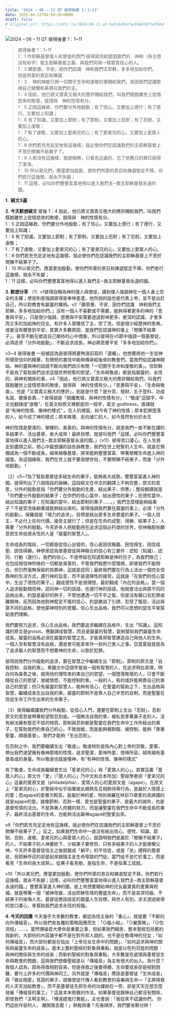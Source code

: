```yaml
---
title: "2024 – 06 – 11 QT 彼得後書 1：1~11"
date: 2025-04-12T04:50:35+0800
draft: false
# original_url: https://cmtc.tw/2024-06-11-qt-%e5%bd%bc%e5%be%97%e5%be%8c%e6%9b%b8-1%ef%bc%9a111
---
```


![2024 – 06 – 11 QT 彼得後書 1：1\~11](/images/qt.jpg  "2024 – 06 – 11 QT 彼得後書 1：1\~11")

> 彼得後書 1：1\~11  
> 1：1 作耶穌基督僕人和使徒的西門‧彼得寫信給那因我們的　神和（有古卷沒有和字）救主耶穌基督之義、與我們同得一樣寶貴信心的人。  
> 1：2 願恩惠、平安，因你們認識　神和我們主耶穌，多多地加給你們。  
> 信徒所蒙的恩召和揀選  
> 1：3 　神的神能已將一切關乎生命和虔敬的事賜給我們，皆因我們認識那用自己榮耀和美德召我們的主。  
> 1：4 因此，他已將又寶貴又極大的應許賜給我們，叫我們既脫離世上從情慾來的敗壞，就得與　神的性情有分。  
> 1：5 正因這緣故，你們要分外地殷勤；有了信心，又要加上德行；有了德行，又要加上知識；  
> 1：6 有了知識，又要加上節制；有了節制，又要加上忍耐；有了忍耐，又要加上虔敬；  
> 1：7 有了虔敬，又要加上愛弟兄的心；有了愛弟兄的心，又要加上愛眾人的心。  
> 1：8 你們若充充足足地有這幾樣，就必使你們在認識我們的主耶穌基督上不至於閒懶不結果子了。  
> 1：9 人若沒有這幾樣，就是眼瞎，只看見近處的，忘了他舊日的罪已經得了潔淨。  
> 1：10 所以弟兄們，應當更加殷勤，使你們所蒙的恩召和揀選堅定不移。你們若行這幾樣，就永不失腳；  
> 1：11 這樣，必叫你們豐豐富富地得以進入我們主─救主耶穌基督永遠的國。

**1.  經文3遍**

**2. 今天默想經文**
彼後 1：4 因此，他已將又寶貴又極大的應許賜給我們，叫我們既脫離世上從情慾來的敗壞，就得與　神的性情有分。  
1：5 正因這緣故，你們要分外地殷勤；有了信心，又要加上德行；有了德行，又要加上知識；  
1：6 有了知識，又要加上節制；有了節制，又要加上忍耐；有了忍耐，又要加上虔敬；  
1：7 有了虔敬，又要加上愛弟兄的心；有了愛弟兄的心，又要加上愛眾人的心。  
1：8 你們若充充足足地有這幾樣，就必使你們在認識我們的主耶穌基督上不至於閒懶不結果子了。  
1：10 所以弟兄們，應當更加殷勤，使你們所蒙的恩召和揀選堅定不移。你們若行這幾樣，就永不失腳；  
1：11 這樣，必叫你們豐豐富富地得以進入我們主─救主耶穌基督永遠的國。

**3. 默想分享**
（1）v1彼得自稱為神的僕人與使徒，講到僕人強調神在一個人身上完全的主權；使徒則是強調彼得是奉神差遣，他所說的話也是代表上帝，並不是出於自己，所以對教會有屬靈的權柄。v2「願恩惠、平安，因你們認識　神和我們主耶穌，多多地加給你們。」沒有一個人不喜歡或不需要，能夠得著更多的神的「恩惠與平安」，只是很少強調，恩惠與平安需要透過對神更多、更深的認識，才會多而又多的加給神的兒女。有許多人感慨信了主，受了洗，但是很少經歷神的恩典，或是沒有體會到平安，其實大多數原因，是我們在認識神的事上「閒懶不結果子」，甚至不斷在塑造自己期待的心中偶像，所以彼得在v5節中強調一個基督徒，必須追求「分外地殷勤」、不斷追求成長，神必將恩惠平安「多多地加給你們」。

v3\~4 彼得後書 一般被認為是彼得將要殉道前寫的「遺囑」，他想要將他一生從神所領受信仰的精華，在簡短的書信中能夠傳承給後來的教會們。當我們從認識神開始，神的靈與神的話就不斷向我們啟示有關「一切關乎生命和虔敬的事」。信耶穌不是為了幫助我們追求這個世界短暫的慾望，「生命與敬虔」都是指屬靈的、永恆的，與神有關係的事，v4「因此，他已將又寶貴又極大的應許賜給我們，叫我們既脫離世上從情慾來的敗壞，就得與　神的性情有分。」「恩惠與平安」、「生命與敬虔」、也是「又寶貴又極大的應許」，到底是什麼？是升官、發財、五子登科、功成名就、健康長壽…？彼得說是「脫離敗壞，與神的性情有分」！“敬虔”這個字，中文也翻譯成“虔敬”，在英文和原文裡都是同一個字，英文 godliness，直譯就是“有神的性情、像神的樣式” 。在人的裡面，如今有了神的性情；原本犯罪墮落的人，如今成了神的樣式；原本敗壞、走向滅亡的人，如今竟然有份於永生

神的性情是聖潔的、榮耀的、美善的。與神的性情有分，就是我們一直不斷在講的多結果子、活出基督，長大成熟！最終目標，就是叫我們「這樣，必叫你們豐豐富富地得以進入我們主─救主耶穌基督永遠的國。」（v11）彼得苦口婆心，在人生將走到盡頭之前，把心中最想講的話告訴教會，我們在世上短暫的人生中，就是在預備成為一個不斷成長，越來越像基督，將來能夠豐豐富富、帶著榮耀生命進入神的國度。為這個緣故，我們在世上就不要貪戀世俗，不要閒懶不結果子，而是「分外地殷勤」！

（2）v5\~7為了幫助基督徒多結生命的果子，能夠長大成熟，豐豐富富進入神的國，彼得列出了八個階段的操練。這段經文在中文的翻譯上不夠完整，原文的意思，分外的殷勤是指「你們要分外殷勤的生產、結出果子、供應」；整段翻譯就是「你們要分外殷勤的結果子；在你們的信心當中，結出德性的果子；在德性當中，結出知識的果子；在知識的當中，結出節制的果子……。」我們怎麼樣能夠結果子？不是受洗後躺著就能夠結出來的。彼得強調我們要在屬靈的事上，必須「分外的殷勤」，保羅說是「竭力的追求」，目標是結出更多生命豐盛的果子。一個人信主，不必付上任何代價，接受主就行了；但是在生命的成聖、得勝、結果子上，人需要「分外的殷勤。今天許多人把殷勤用在追求這個必朽壞的世界，但神稱那些願意把生命投資永恆的人是「屬靈的智慧人」。

生命成長的階段，一切都是從信心出發的，信心是因信稱義、因信得生、因信成聖、因信得勝。神學家認為使基督徒與神聯合的信心有三要件：認知（知識）、認同、行動（遵行）。我們的信心，不是停留在知道耶穌是神的兒子，為我們捨己；也包括相信神所做的一切都是美善的，不管我們經歷什麼環境，即使我們不能明白，但仍然毫無保留的信靠神，這就是認同；最終我們要在行為上活出一個完全信靠神的生活方式，遵行神的旨意，而不是選擇性的接受。這就是「在我們的信心當中，生出了德性的果子。」翻成德性不是很理想，最好翻成「內在的品格」。當一個人追求殷勤相信神，認同神一切的話語，也遵行神的話語，他就會活出與眾不同的品格出來。約瑟是最好的例子，不管他遭遇一切不平之冤，但是沒有藉口去犯罪或離開神，反而因為他對神堅定不搖的信心，約瑟勝過了引誘、忍受了冤屈，活出與眾不同的品格，使他蒙神特別的恩竉。信心生出品格，我們可以思想約瑟生平來幫助我們理解。

我們要努力追求，信心生出品格，我們要追求繼續在品格中，生出「知識」。這知識的原文是gnosis，應翻譯成智慧，而且是屬靈的智慧，能夠幫助我們屬靈生命成長。屬靈的品格必須在屬靈的智慧之先，才能善用智慧建造自己與他人的生命。一個人空有智慧沒有品格，還是會可能拿來作一些利己害人之事。亞當夏娃就是為了追求屬人的智慧而不想要神的生命，以致於犯罪。

彼得說我們分外殷勤的追求，要在智慧之中繼續生出「節制」。節制的原文是「自我控制、自我約束」。希臘文中這個字是指一個有智慧的人，在追求明白真理，明白何為美善之後，就用他的理性來約束自己的慾望。一個墮落敗壞的人，只會不斷隨從自己的慾望，放縱情慾，不能控制約束。一般的人，有的或許能夠靠自己約束自己的慾望；但只有屬靈的智慧人，能夠有信心，在聖靈的幫助之下，生出品格與智慧，繼續成長生出自我約束。屬靈的節制不是靠人自己辛苦的自制，而是聖靈在信徒生命工作生出來的生命果子。

（3）彼得繼續講我們分外殷勤，從信心入門，還要在節制上生出「忍耐」，忍耐原文的意思是帶著盼望堅忍到底。一個無法自我約束，被私慾牽著鼻子走的人，沒有辦法擁有堅忍不拔的特質。節制與忍耐都是聖靈在我們生命中工作所結出的果子，在幫助我們約束自己的心，不致放縱，而是能夠被馴服、被控制，能夠「靠著聖靈、順服基督」，我們才能夠「生出忍耐」。

在忍耐之中，我們要繼續生出「敬虔」。敬虔特別是指內心對上帝的崇敬、愛慕，帶出我們渴望擁有像神那樣的性情，追求聖潔，愛神所愛，恨神所惡，越來越有基督長成的身量。所以敬虔也就是像神，有“有神的性情、像神的樣式”

有了敬虔，生命成長繼續會生出「愛弟兄的心」與「愛眾人的心」。其實這裏「愛眾人的心」原文作「愛」（「眾人的心」乃中文和合本所加）聖經學者把「愛弟兄的心」這裏的愛原文是（philadelphia），愛眾人的心的愛原文是（agape）。在原文上「愛弟兄的心」於聖經中似乎指著彼此親熱及互相款待等行為，是屬於人情感上的愛；而agape的愛層次較高，是屬於神的愛，特別保羅在林前13章愛的真諦講的就是agape的愛。就像節制、忍耐一樣，愛也是聖靈的果子，是最大的誡命，也是基督性情的活出。不是靠著人肉體的努力，而是讓聖靈在我們生命中不斷成長的果子，最終活出基督的生命，也能夠活出屬神agape的聖愛出來。

v8「你們若充充足足地有這幾樣，就必使你們在認識我們的主耶穌基督上不至於閒懶不結果子了。」反之，如果我們生命中一直沒有結出信心、德性、知識、節制、忍耐、虔敬、愛弟兄的心與愛眾人的心，就證明我們是屬於「閒懶不結果子」的人，不結果子的人神要砍下，少結果子要修剪，只有多結果子的人才能榮耀父神。今天許多基督徒信主之後就變成「躺平」的平信徒，或是「坐」禮拜的基督徒，但耶穌呼召的卻是起來跟隨主走生命窄路的門徒。當門徒不是忙於事工，而是看見「生命的長大成熟」，從果子看見樹，是指生命，不是指事工成就。

v10「所以弟兄們，應當更加殷勤，使你們所蒙的恩召和揀選堅定不移。你們若行這幾樣，就永不失腳；這樣，必叫你們豐豐富富地得以進入我們主─救主耶穌基督永遠的國。」豐豐富富進入神的國，是上帝想要賜給神的兒女最寶貴的產業與祝福，就是帶著一個「被神改變，活出耶穌性情的豐盛生命」，而不是哀哭切齒、不結果子的後悔人生。基督徒應該設定的屬靈人生目標，與世人有別，求主透過彼得的苦口婆心，來幫助我們追求永恆的祝福。

**4. 今天的回應**
今天幾乎大多數的教會，都認為信主後的「重心」，就是要「不斷的向外傳福音」，所以我們有各種的策略因應而生：「○福小組」、「○翼策略」、「○包流程」……。當然傳福音大使命是重要之事，但如果我們細思，整本聖經包括舊約與新約，大部份的內容幾乎都不是在對外邦人說的，也不是在教導神的兒女：「如何傳福音」，而大部份都是在指出「上帝兒女生命中的問題」、「如何追求與神的關係與屬靈生命的成長」。基本上舊約聖經的對象與重點，就是以色列百姓的問題：與神的關係與生命的成長；而新約聖經的對象與重點，大多數是在處理與基督徒生命與教會的問題，這與我們想像聖經是以「傳福音」為主有很大的出入。為什麼？我個人認為，因為得救相對容易，但是得救之後要得勝、生命要成長卻是相對困難，要付上許多的代價與神同工。另外就是「傳福音」應該是基督徒「生命成長」與「彼此相愛」見證的果子，就像使徒行傳人看到教會的喜樂與生命—「主將得救的人天天加給教會」，而不是基督徒先把生命的功課拋在一旁，卻是天天在想怎麼發展「傳福音的事工」？這是本末倒置的作法。如果基督徒跟神自己都沒有關係，即使我們「主啊主啊」、「傳道趕鬼行異能」，主也會說：「我從來不認識你們， 你們這些作惡的人， 離開我去罷！」熟輕熟重？先後順序，我們要省察分辨！
